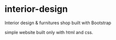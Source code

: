 # interior-design
Interior design &amp; furnitures shop built with Bootstrap

simple website built only with html and css.

